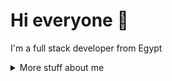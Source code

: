 # Hi everyone :wave:

I'm a full stack developer from Egypt


<details>
<summary>
  More stuff about me
</summary>
 



### What I do

Aspiring frontend developer and current student. I'm building my skills through self-study and am passionate about open-source and web development, which I see as the perfect blend of logic and design.

## My skills 📜

### Web technologies

- JavaScript
- TypeScript
- Next.js
- HTML, CSS
- WordPress
- PHP
- MySQL
  
### Application Development

- Python 
- C++ (sort of)


### Languages 🌐

| Language      | Proficiency                                                               |
| ------------- | ------------------------------------------------------------------------- |
| English        | B2                                                                         |
| Arabic         | Native language                                                           |

## What I'm currently learning 📚

- Diving into VS Code's code base
- Typescript's magic
- Rust's blazing-fastness

